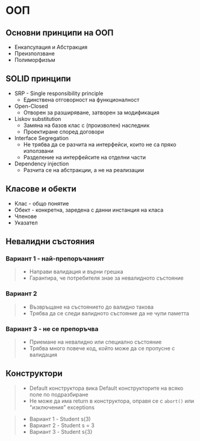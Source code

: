 # ООП

## Основни принципи на ООП

- Енкапсулация и Абстракция
- Преизползване
- Полиморфизъм

## SOLID принципи

- SRP - Single responsibility principle
    - Единствена отговорност на функционалност
- Open-Closed
    - Отворен за разширяване, затворен за модификация
- Liskov substitution
    - Замяна на базов клас с (произволен) наследник
    - Проектиране според договори
- Interface Segregation
    - Не трябва да се разчита на интерфейси, които не са пряко използвани
    - Разделение на интерфейсите на отделни части
- Dependency injection
    - Разчита се на абстракции, а не на реализации

## Класове и обекти

- Клас - общо понятие
- Обект - конкретна, заредена с данни инстанция на класа
- Членове
- Указател

## Невалидни състояния 

### Вариант 1 - най-препоръчаният

>- Направи валидация и върни грешка
>- Гарантира, че потребителя знае за невалидното състояние 

### Вариант 2

>- Възвръщане на състоянието до валидно такова
>- Трябва да се следи валидното състояние да не чупи паметта

### Вариант 3 - не се препоръчва

>- Приемане на невалидно или специално състояние
>- Трябва много повече код, който може да се пропусне с валидация

## Конструктори

>- Default конструктора вика Default конструкторите на всяко поле по подразбиране
>- Не може да има return в конструктора, оправя се с `abort()` или "изключения" exceptions 

>- Вариант 1 - Student s(3)
>- Вариант 2 - Student s = 3
>- Вариант 3 - Student s{3}